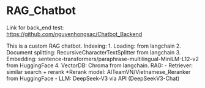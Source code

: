 # RAG_Chatbot
Link for back_end test: https://github.com/nguyenhongsac/Chatbot_Backend

This is a custom RAG chatbot.
Indexing:
    1. Loading: from langchain
    2. Document splitting: RecursiveCharacterTextSplitter from langchain
    3. Embedding: sentence-transformers/paraphrase-multilingual-MiniLM-L12-v2 from HuggingFace
    4. VectorDB: Chroma from langchain.
RAG:
    - Retriever: similar search + rerank
    *Rerank model: AITeamVN/Vietnamese_Reranker from HuggingFace
    - LLM: DeepSeek-V3 via API (DeepSeekV3-Chat)